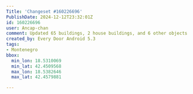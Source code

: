 ```yaml
---
Title: 'Changeset #160226696'
PublishDate: 2024-12-12T23:32:01Z
id: 160226696
user: Ancap-chan
comment: Updated 65 buildings, 2 house buildings, and 6 other objects
created_by: Every Door Android 5.3
tags:
- Montenegro
bbox:
  min_lon: 18.5310069
  min_lat: 42.4509568
  max_lon: 18.5382646
  max_lat: 42.4579881

---
```

